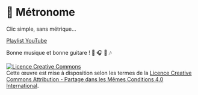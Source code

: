 # :guitar: Métronome

Clic simple, sans métrique...

[Playlist YouTube](https://www.youtube.com/playlist?list=PLDjo2z5YktqrV76DkR3uuJ4lVNFdNFbBb)

Bonne musique et bonne guitare ! :musical_score: :headphones: :musical_note: :notes:


<a rel="license" href="http://creativecommons.org/licenses/by-sa/4.0/"><img alt="Licence Creative Commons" style="border-width:0" src="https://i.creativecommons.org/l/by-sa/4.0/88x31.png" /></a><br />Cette œuvre est mise à disposition selon les termes de la <a rel="license" href="http://creativecommons.org/licenses/by-sa/4.0/">Licence Creative Commons Attribution -  Partage dans les Mêmes Conditions 4.0 International</a>.

